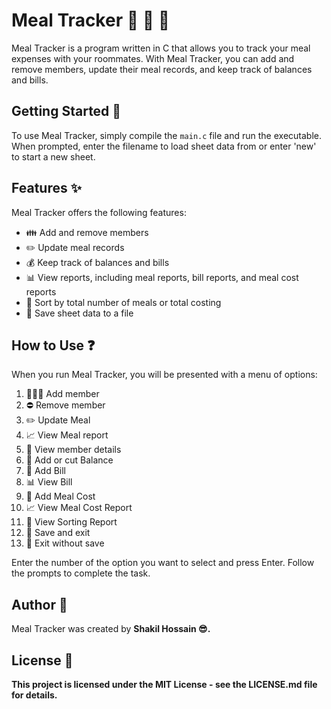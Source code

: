 
# Meal Tracker :fork_and_knife: :money_with_wings: :calendar:

Meal Tracker is a program written in C that allows you to track your meal expenses with your roommates. With Meal Tracker, you can add and remove members, update their meal records, and keep track of balances and bills.

## Getting Started :rocket:

To use Meal Tracker, simply compile the `main.c` file and run the executable. When prompted, enter the filename to load sheet data from or enter 'new' to start a new sheet.

## Features :sparkles:

Meal Tracker offers the following features:

- :family: Add and remove members
- :pencil2: Update meal records
- :moneybag: Keep track of balances and bills
- :bar_chart: View reports, including meal reports, bill reports, and meal cost reports
- :1234: Sort by total number of meals or total costing
- :floppy_disk: Save sheet data to a file

## How to Use :question:

When you run Meal Tracker, you will be presented with a menu of options:

1. :family_man_man_boy: Add member
2. :no_entry: Remove member
3. :pencil2: Update Meal
4. :chart_with_upwards_trend: View Meal report
5. :mag_right: View member details
6. :money_with_wings: Add or cut Balance
7. :money_with_wings: Add Bill
8. :bar_chart: View Bill
9. :money_with_wings: Add Meal Cost
10. :chart_with_upwards_trend: View Meal Cost Report
11. :1234: View Sorting Report
12. :floppy_disk: Save and exit
00. :door: Exit without save

Enter the number of the option you want to select and press Enter. Follow the prompts to complete the task.

## Author :pencil:

Meal Tracker was created by <b>Shakil Hossain :sunglasses:.



## License :memo:

This project is licensed under the MIT License - see the LICENSE.md file for details.
